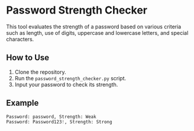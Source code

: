 # Password Strength Checker

This tool evaluates the strength of a password based on various criteria such as length, use of digits, uppercase and lowercase letters, and special characters.

## How to Use

1. Clone the repository.
2. Run the `password_strength_checker.py` script.
3. Input your password to check its strength.

## Example

```python
Password: password, Strength: Weak
Password: Password123!, Strength: Strong

